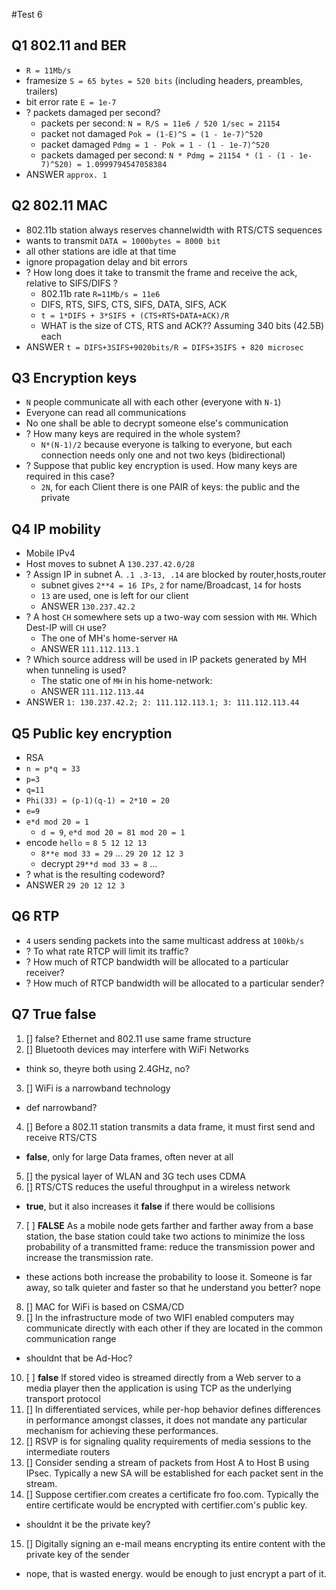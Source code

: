 #Test 6

## Q1 802.11 and BER
- `R = 11Mb/s`
- framesize `S = 65 bytes = 520 bits` (including headers, preambles, trailers)
- bit error rate `E = 1e-7`
- ? packets damaged per second?
  - packets per second: `N = R/S = 11e6 / 520 1/sec = 21154`
  - packet not damaged `Pok = (1-E)^S = (1 - 1e-7)^520`
  - packet damaged `Pdmg = 1 - Pok = 1 - (1 - 1e-7)^520`
  - packets damaged per second: `N * Pdmg = 21154 * (1 - (1 - 1e-7)^520) = 1.0999794547058384`
- ANSWER `approx. 1`

## Q2 802.11 MAC
- 802.11b station always reserves channelwidth with RTS/CTS sequences
- wants to transmit `DATA = 1000bytes = 8000 bit`
- all other stations are idle at that time
- ignore propagation delay and bit errors
- ? How long does it take to transmit the frame and receive the ack, relative to SIFS/DIFS ?
  - 802.11b rate `R=11Mb/s = 11e6`
  - DIFS, RTS, SIFS, CTS, SIFS, DATA, SIFS, ACK
  - `t = 1*DIFS + 3*SIFS + (CTS+RTS+DATA+ACK)/R`
  - WHAT is the size of CTS, RTS and ACK?? Assuming 340 bits (42.5B) each
- ANSWER `t = DIFS+3SIFS+9020bits/R = DIFS+3SIFS + 820 microsec`

## Q3 Encryption keys
- `N` people communicate all with each other (everyone with `N-1`)
- Everyone can read all communications
- No one shall be able to decrypt someone else's communication
- ? How many keys are required in the whole system?
  - `N*(N-1)/2` because everyone is talking to everyone, but each connection needs only one and not two keys (bidirectional)
- ? Suppose that public key encryption is used. How many keys are required in this case?
  - `2N`, for each Client there is one PAIR of keys: the public and the private

## Q4 IP mobility
- Mobile IPv4
- Host moves to subnet A `130.237.42.0/28`
- ? Assign IP in subnet A. `.1 .3-13, .14` are blocked by router,hosts,router
  - subnet gives `2**4 = 16 IPs`, `2` for name/Broadcast, `14` for hosts
  - `13` are used, one is left for our client
  - ANSWER `130.237.42.2`
- ? A host `CH` somewhere sets up a two-way com session with `MH`. Which Dest-IP will `CH` use?
  - The one of MH's home-server `HA`
  - ANSWER `111.112.113.1`
- ? Which source address will be used in IP packets generated by MH when tunneling is used?
  - The static one of `MH` in his home-network: 
  - ANSWER `111.112.113.44`
- ANSWER `1: 130.237.42.2; 2: 111.112.113.1; 3: 111.112.113.44`

## Q5 Public key encryption
- RSA
- `n = p*q = 33`
- `p=3`
- `q=11`
- `Phi(33) = (p-1)(q-1) = 2*10 = 20`
- `e=9`
- `e*d mod 20 = 1`
  - `d = 9`, `e*d mod 20 = 81 mod 20 = 1`
- encode `hello` = `8 5 12 12 13`
  - `8**e mod 33 = 29` ... `29 20 12 12 3`
  - decrypt `29**d mod 33 = 8` ...
- ? what is the resulting codeword?
- ANSWER `29 20 12 12 3` 
  
## Q6 RTP
- `4` users sending packets into the same multicast address at `100kb/s`
- ? To what rate RTCP will limit its traffic?
- ? How much of RTCP bandwidth will be allocated to a particular receiver?
- ? How much of RTCP bandwidth will be allocated to a particular sender?

## Q7 True false
1. [] false? Ethernet and 802.11 use same frame structure
2. [] Bluetooth devices may interfere with WiFi Networks
  - think so, theyre both using 2.4GHz, no?
3. [] WiFi is a narrowband technology
  - def narrowband?
4. [] Before a 802.11 station transmits a data frame, it must first send and receive RTS/CTS
  - **false**, only for large Data frames, often never at all
5. [] the pysical layer of WLAN and 3G tech uses CDMA
6. [] RTS/CTS reduces the useful throughput in a wireless network
  - **true**, but it also increases it **false** if there would be collisions
7. [ ] **FALSE** As a mobile node gets farther and farther away from a base station, the base station could take two actions to minimize the loss probability of a transmitted frame: reduce the transmission power and increase the transmission rate.
  - these actions both increase the probability to loose it. Someone is far away, so talk quieter and faster so that he understand you better? nope
8. [] MAC for WiFi is based on CSMA/CD
9. [] In the infrastructure mode of two WIFI enabled computers may communicate directly with each other if they are located in the common communication range
  - shouldnt that be Ad-Hoc?
10. [ ] **false** If stored video is streamed directly from a Web server to a media player then the application is using TCP as the underlying transport protocol
11. [] In differentiated services, while per-hop behavior defines differences in performance amongst classes, it does not mandate any particular mechanism for achieving these performances.
12. [] RSVP is for signaling quality requirements of media sessions to the intermediate routers
13. [] Consider sending a stream of packets from Host A to Host B using IPsec. Typically a new SA will be established for each packet sent in the stream.
14. [] Suppose certifier.com creates a certificate fro foo.com. Typically the entire certificate would be encrypted with certifier.com's public key.
  - shouldnt it be the private key?
15. [] Digitally signing an e-mail means encrypting its entire content with the private key of the sender
  - nope, that is wasted energy. would be enough to just encrypt a part of it.








